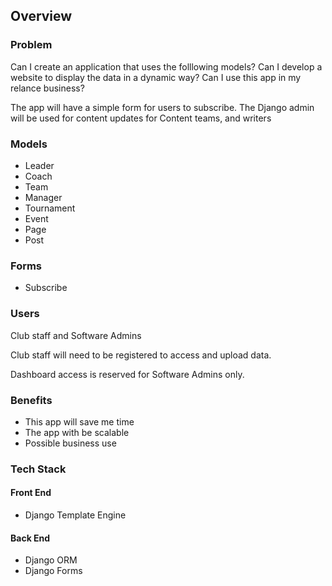 ## Overview

### Problem

Can I create an application that uses the folllowing models?
Can I develop a website to display the data in a dynamic way?
Can I use this app in my relance business?

The app will have a simple form for users to subscribe.
The Django admin will be used for content updates for Content teams, and writers

### Models

- Leader
- Coach
- Team
- Manager
- Tournament
- Event
- Page
- Post

### Forms

- Subscribe

### Users

Club staff and Software Admins

Club staff will need to be registered to access and upload data.

Dashboard access is reserved for Software Admins only.

### Benefits

- This app will save me time
- The app with be scalable
- Possible business use

### Tech Stack

#### Front End

- Django Template Engine

#### Back End

- Django ORM
- Django Forms
